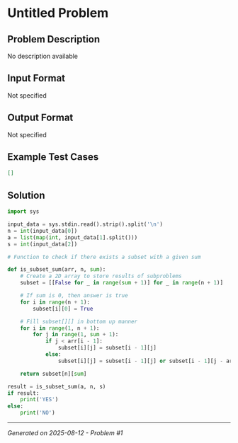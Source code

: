 # Untitled Problem

## Problem Description
No description available

## Input Format
Not specified

## Output Format
Not specified

## Example Test Cases
```json
[]
```

## Solution
```python
import sys

input_data = sys.stdin.read().strip().split('\n')
n = int(input_data[0])
a = list(map(int, input_data[1].split()))
s = int(input_data[2])

# Function to check if there exists a subset with a given sum

def is_subset_sum(arr, n, sum):
    # Create a 2D array to store results of subproblems
    subset = [[False for _ in range(sum + 1)] for _ in range(n + 1)]

    # If sum is 0, then answer is true
    for i in range(n + 1):
        subset[i][0] = True

    # Fill subset[][] in bottom up manner
    for i in range(1, n + 1):
        for j in range(1, sum + 1):
            if j < arr[i - 1]:
                subset[i][j] = subset[i - 1][j]
            else:
                subset[i][j] = subset[i - 1][j] or subset[i - 1][j - arr[i - 1]]

    return subset[n][sum]

result = is_subset_sum(a, n, s)
if result:
    print('YES')
else:
    print('NO')
```

---
*Generated on 2025-08-12 - Problem #1*